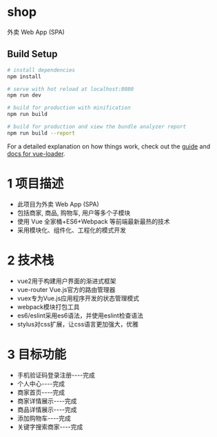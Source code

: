 # shop

外卖 Web App (SPA)

## Build Setup

``` bash
# install dependencies
npm install

# serve with hot reload at localhost:8080
npm run dev

# build for production with minification
npm run build

# build for production and view the bundle analyzer report
npm run build --report
```

For a detailed explanation on how things work, check out the [guide](http://vuejs-templates.github.io/webpack/) and [docs for vue-loader](http://vuejs.github.io/vue-loader).

# 1 项目描述
- 此项目为外卖 Web App (SPA) 
- 包括商家, 商品, 购物车, 用户等多个子模块 
- 使用 Vue 全家桶+ES6+Webpack 等前端最新最热的技术
- 采用模块化、组件化、工程化的模式开发
# 2 技术栈
- vue2用于构建用户界面的渐进式框架
- vue-router Vue.js官方的路由管理器
- vuex专为Vue.js应用程序开发的状态管理模式
- webpack模块打包工具
- es6/eslint采用es6语法，并使用eslint检查语法
- stylus对css扩展，让css语言更加强大，优雅

# 3 目标功能
  * 手机验证码登录注册----完成
  * 个人中心----完成
  * 商家首页----完成
  * 商家详情展示----完成
  * 商品详情展示----完成
  * 添加购物车----完成
  * 关键字搜索商家----完成
  
